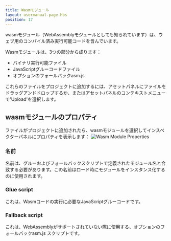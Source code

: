 ```yaml
---
title: Wasmモジュール
layout: usermanual-page.hbs
position: 17
---
```


wasmモジュール（WebAssemblyモジュールとしても知られています）は、ウェブ用のコンパイル済み実行可能コードを含んでいます。

Wasmモジュールは、3つの部分から成ります：
* バイナリ実行可能ファイル
* JavaScriptグルーコードファイル
* オプションのフォールバックasm.js

これらのファイルをプロジェクトに追加するには、アセットパネルにファイルをドラッグアンドドロップするか、またはアセットパネルのコンテキストメニューで'Upload'を選択します。

## wasmモジュールのプロパティ

ファイルがプロジェクトに追加されたら、wasmモジュールを選択してインスペクターパネルにプロパティを表示します：
![Wasm Module Properties][1]

### 名前

名前は、グルーおよびフォールバックスクリプトで定義されたモジュール名と合致する必要があります。この名前はロード時にモジュールをインスタンス化するのに使用されます。

### Glue script

これは、Wasmコードの実行に必要なJavaScriptグルーコードです。

### Fallback script

これは、WebAssemblyがサポートされていない際に使用する、オプションのフォールバックasm.js スクリプトです。

[1]: /images/user-manual/assets/wasm-module.png


